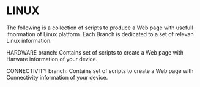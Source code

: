 # LINUX
The following is a collection of scripts to produce a Web page with usefull ifnormation of Linux platform.
Each Branch is dedicated to a set of relevan Linux information.


HARDWARE branch: Contains set of scripts to create a Web page with Harware information of your device.


CONNECTIVITY branch:  Contains set of scripts to create a Web page with Connectivity information of your device.
